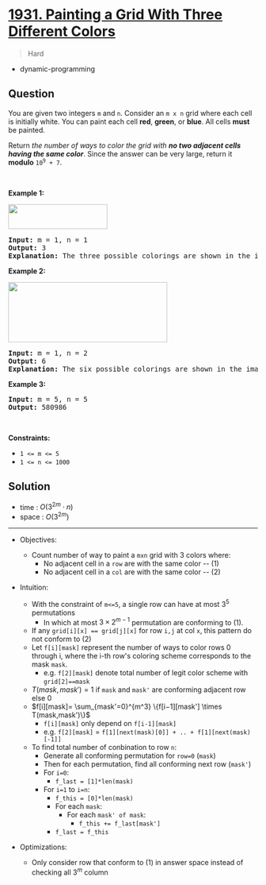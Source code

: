 # [1931. Painting a Grid With Three Different Colors](https://leetcode.com/problems/painting-a-grid-with-three-different-colors)


> Hard

- dynamic-programming



## Question


<p>You are given two integers <code>m</code> and <code>n</code>. Consider an <code>m x n</code> grid where each cell is initially white. You can paint each cell <strong>red</strong>, <strong>green</strong>, or <strong>blue</strong>. All cells <strong>must</strong> be painted.</p>

<p>Return<em> the number of ways to color the grid with <strong>no two adjacent cells having the same color</strong></em>. Since the answer can be very large, return it <strong>modulo</strong> <code>10<sup>9</sup> + 7</code>.</p>

<p>&nbsp;</p>
<p><strong class="example">Example 1:</strong></p>
<img alt="" src="https://assets.leetcode.com/uploads/2021/06/22/colorthegrid.png" style="width: 200px; height: 50px;" />
<pre>
<strong>Input:</strong> m = 1, n = 1
<strong>Output:</strong> 3
<strong>Explanation:</strong> The three possible colorings are shown in the image above.
</pre>

<p><strong class="example">Example 2:</strong></p>
<img alt="" src="https://assets.leetcode.com/uploads/2021/06/22/copy-of-colorthegrid.png" style="width: 321px; height: 121px;" />
<pre>
<strong>Input:</strong> m = 1, n = 2
<strong>Output:</strong> 6
<strong>Explanation:</strong> The six possible colorings are shown in the image above.
</pre>

<p><strong class="example">Example 3:</strong></p>

<pre>
<strong>Input:</strong> m = 5, n = 5
<strong>Output:</strong> 580986
</pre>

<p>&nbsp;</p>
<p><strong>Constraints:</strong></p>

<ul>
	<li><code>1 &lt;= m &lt;= 5</code></li>
	<li><code>1 &lt;= n &lt;= 1000</code></li>
</ul>



## Solution

- time  : $O(3^{2m} \cdot n)$
- space : $O(3^{2m})$

---

- Objectives:
	- Count number of way to paint a `mxn` grid with 3 colors where:
		- No adjacent cell in a `row` are with the same color -- (1)
		- No adjacent cell in a `col` are with the same color -- (2)

- Intuition:
	- With the constraint of `m<=5`, a single row can have at most $3^5$ permutations
		- In which at most $3 \times 2^{m-1}$ permutation are conforming to (1).
	- If any `grid[i][x] == grid[j][x]` for row `i,j` at col `x`, this pattern do not conform to (2)
	- Let `f[i][mask]` represent the number of ways to color rows 0 through i, where the i-th row's coloring scheme corresponds to the mask `mask`.
		- e.g. `f[2][mask]` denote total number of legit color scheme with `grid[2]==mask`
	- $T(mask,mask')=1$ if `mask` and `mask'` are conforming adjacent row else 0
	- $f[i][mask]= \sum_{mask'=0}^{m^3} \{f[i−1][mask'] \times T(mask,mask')\}$
		- `f[i][mask]` only depend on `f[i-1][mask]`
		- e.g. `f[2][mask]` = `f[1][next(mask)[0]] + .. + f[1][next(mask)[-1]]`
	- To find total number of conbination to row `n`:
		- Generate all conforming permutation for `row=0` (`mask`)
		- Then for each permutation, find all conforming next row (`mask'`)
		- For `i=0`:
			- `f_last = [1]*len(mask)`
		- For `i=1` to `i=n`:
			- `f_this = [0]*len(mask)`
			- For each `mask`:
				- For each `mask' of mask`:
					- `f_this += f_last[mask']`
			- `f_last = f_this`
- Optimizations:
	- Only consider row that conform to (1) in answer space instead of checking all $3^m$ column

		